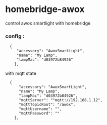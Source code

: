 # homebridge-awox
control awox smartlight with homebridge


### config :

```
  {
     "accessory": "AwoxSmartLight",
     "name": "My Lamp",
     "lampMac": "d03972b84926"
    },

```

with mqtt state
```
  {
      "accessory": "AwoxSmartLight",
      "name": "My Lamp",
      "lampMac": "d03972b84926",
      "mqttServer": ""mqtt://192.168.1.12",
      "mqttTopicRoot": "/awox",
      "mqttUsername": "",
      "mqttPassword": ""
    },

```

